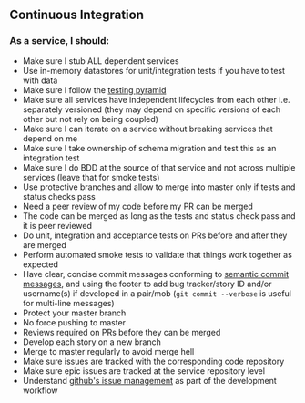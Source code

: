 ## Continuous Integration

### As a service, I should:

- Make sure I stub ALL dependent services
- Use in-memory datastores for unit/integration tests if you have to test with data
- Make sure I follow the [testing pyramid](https://googletesting.blogspot.co.uk/2015/04/just-say-no-to-more-end-to-end-tests.html)
- Make sure all services have independent lifecycles from each other i.e. separately versioned (they may depend on specific versions of each other but not rely on being coupled)
- Make sure I can iterate on a service without breaking services that depend on me
- Make sure I take ownership of schema migration and test this as an integration test
- Make sure I do BDD at the source of that service and not across multiple services (leave that for smoke tests)
- Use protective branches and allow to merge into master only if tests and status checks pass
- Need a peer review of my code before my PR can be merged
- The code can be merged as long as the tests and status check pass and it is peer reviewed
- Do unit, integration and acceptance tests on PRs before and after they are merged
- Perform automated smoke tests to validate that things work together as expected
- Have clear, concise commit messages conforming to [semantic commit messages](https://docs.google.com/document/d/1QrDFcIiPjSLDn3EL15IJygNPiHORgU1_OOAqWjiDU5Y/edit#), and using the footer to add bug tracker/story ID and/or username(s) if developed in a pair/mob (`git commit --verbose` is useful for multi-line messages)
- Protect your master branch
- No force pushing to master
- Reviews required on PRs before they can be merged
- Develop each story on a new branch
- Merge to master regularly to avoid merge hell
- Make sure issues are tracked with the corresponding code repository
- Make sure epic issues are tracked at the service repository level
- Understand [github's issue management](https://help.github.com/articles/closing-issues-via-commit-messages/) as part of the development workflow 
